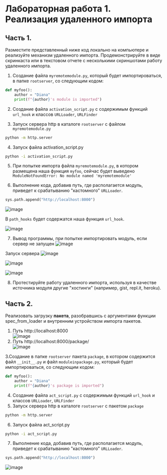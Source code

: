 # Лабораторная работа 1. Реализация удаленного импорта
## Часть 1.

Разместите представленный ниже код локально на компьютере и реализуйте механизм удаленного импорта. 
Продемонстрируйте в виде скринкаста или в текстовом отчете с несколькими скриншотами работу удаленного импорта.


1. Создание файла ```myremotemodule.py```, который будет импортироваться, в папке ```rootserver```, со следующим кодом:
```python
def myfoo():
    author = "Diana" 
    print(f"{author}'s module is imported")
```

2. Создание файла ```activation_script.py``` с содержимым функций ```url_hook``` и классов ```URLLoader```, ```URLFinder```


3. Запуск сервера http в каталоге ```rootserver``` с файлом ```myremotemodule.py``` 
```sh
python -m http.server
```


4. Запуск файла activation_script.py
```sh
python -i activation_script.py
```

5. При попытке импорта файла ```myremotemodule.py```, в котором размещена наша функция ```myfoo```, сейчас будет выведено ```ModuleNotFoundError: No module named 'myremotemodule'```


6. Выполнение кода, добавив путь, где располагается модуль, приведет к срабатыванию "кастомного" ```URLLoader```.
```python
sys.path.append("http://localhost:8000")
```

![image](https://github.com/user-attachments/assets/2cc5f107-4ba6-4c5b-b16e-853922b530b5)




В ```path_hooks``` будет содержатся наша функция ```url_hook```. 

![image](https://github.com/user-attachments/assets/34793dce-7cb0-45c6-8bfd-85a720d2de6f)  


7. Вывод программы, при попытке импортировать модуль, если сервер не запущен
![image](https://github.com/user-attachments/assets/e60ba692-a058-4a68-b5a6-6dd1d8d1587a)


Запуск сервера
![image](https://github.com/user-attachments/assets/d14be88d-1faf-4bcf-85b9-a07c722fdf9a)  


![image](https://github.com/user-attachments/assets/68dba27f-04dd-4894-b844-cfe718d6e3b8)  

![image](https://github.com/user-attachments/assets/32c61473-65d8-4584-a03a-a49b83922143)  




8. Протестируйте работу удаленного импорта, используя в качестве источника модуля другие "хостинги" (например, gist, repl.it, heroku).

## Часть 2.

Реализовать загрузку **пакета**, разобравшись с аргументами функции spec_from_loader и внутренним устройством импорта пакетов.
1. Путь http://localhost:8000  
![image](https://github.com/user-attachments/assets/7d0e3f3a-178c-4409-8ce7-4cc60a504f0b)  
2. Путь http://localhost:8000/package/    
![image](https://github.com/user-attachments/assets/8720354c-5a27-4c05-83fa-a86b90ef2095)

3.Создание в папке ```rootserver``` пакета ```package```, в котором содержится файл ```__init__.py``` и файл ```moduleinpackage.py```, который будет импортироваться, со следующим кодом:
```python
def myfoo():
    author = "Diana" 
    print(f"{author}'s package is imported")
```

4. Создание файла ```act_script.py``` с содержимым функций ```url_hook``` и классов ```URLLoader```, ```URLFinder```
5. Запуск сервера http в каталоге ```rootserver``` с пакетом ```package``` 
```sh
python -m http.server
```

6. Запуск файла act_script.py
```sh
python -i act_script.py
```

7. Выполнение кода, добавив путь, где располагается модуль, приведет к срабатыванию "кастомного" ```URLLoader```.
```python
sys.path.append("http://localhost:8000")
```

![image](https://github.com/user-attachments/assets/d4ca59d3-a889-494d-8f48-6f4353533f48)




